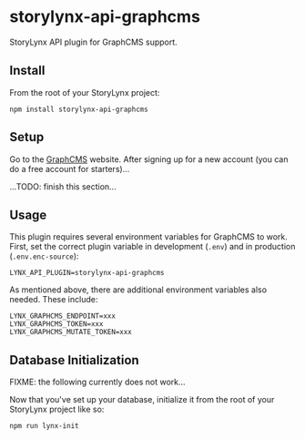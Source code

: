 # storylynx-api-graphcms

StoryLynx API plugin for GraphCMS support.

## Install

From the root of your StoryLynx project:

```
npm install storylynx-api-graphcms
```

## Setup

Go to the [GraphCMS](https://graphcms.com/) website. After signing up for a new account (you can do a free account for starters)...

...TODO: finish this section...

## Usage

This plugin requires several environment variables for GraphCMS to work. First, set the correct plugin variable in development (`.env`) and in production (`.env.enc-source`):

```
LYNX_API_PLUGIN=storylynx-api-graphcms
```

As mentioned above, there are additional environment variables also needed. These include:

```
LYNX_GRAPHCMS_ENDPOINT=xxx
LYNX_GRAPHCMS_TOKEN=xxx
LYNX_GRAPHCMS_MUTATE_TOKEN=xxx
```

## Database Initialization

FIXME: the following currently does not work...

Now that you've set up your database, initialize it from the root of your StoryLynx project like so:

```
npm run lynx-init
```
